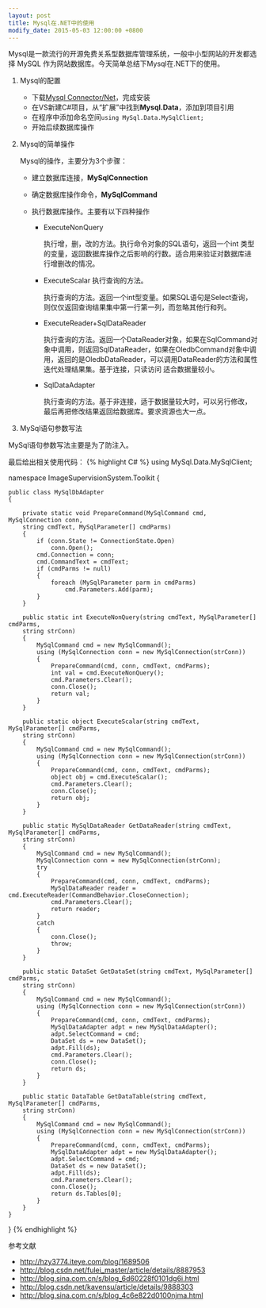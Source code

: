 ```yaml
---
layout: post
title: Mysql在.NET中的使用
modify_date: 2015-05-03 12:00:00 +0800
---
```


Mysql是一款流行的开源免费关系型数据库管理系统，一般中小型网站的开发都选择 MySQL 作为网站数据库。今天简单总结下Mysql在.NET下的使用。

1. Mysql的配置
  
	* 下载[Mysql Connector/Net](http://dev.mysql.com/downloads/connector/net/)，完成安装
	* 在VS新建C#项目，从“扩展”中找到**Mysql.Data**，添加到项目引用
	* 在程序中添加命名空间`using MySql.Data.MySqlClient;`
	* 开始后续数据库操作


2. Mysql的简单操作

	Mysql的操作，主要分为3个步骤：

	* 建立数据库连接，**MySqlConnection**
	* 确定数据库操作命令，**MySqlCommand**
	* 执行数据库操作。主要有以下四种操作
	
	  * ExecuteNonQuery
	   
	  	执行增，删，改的方法。执行命令对象的SQL语句，返回一个int 类型的变量，返回数据库操作之后影响的行数。适合用来验证对数据库进行增删改的情况。
	  * ExecuteScalar 执行查询的方法。
	  
	  	执行查询的方法。返回一个int型变量。如果SQL语句是Select查询，则仅仅返回查询结果集中第一行第一列，而忽略其他行和列。
	  * ExecuteReader+SqlDataReader
	  
	  	执行查询的方法。返回一个DataReader对象，如果在SqlCommand对象中调用，则返回SqlDataReader，如果在OledbCommand对象中调用，返回的是OledbDataReader，可以调用DataReader的方法和属性迭代处理结果集。基于连接，只读访问 适合数据量较小。
	  * SqlDataAdapter
	  
	  	执行查询的方法。基于非连接，适于数据量较大时，可以另行修改，最后再把修改结果返回给数据库。要求资源也大一点。


3. MySql语句参数写法

MySql语句参数写法主要是为了防注入。


最后给出相关使用代码：
{% highlight C# %}
using MySql.Data.MySqlClient;

namespace ImageSupervisionSystem.Toolkit
{
    
    public class MySqlDbAdapter
    {
        
        private static void PrepareCommand(MySqlCommand cmd, MySqlConnection conn,
        string cmdText, MySqlParameter[] cmdParms)
        {
            if (conn.State != ConnectionState.Open)
                conn.Open();
            cmd.Connection = conn;
            cmd.CommandText = cmdText;
            if (cmdParms != null)
            {
                foreach (MySqlParameter parm in cmdParms)
                    cmd.Parameters.Add(parm);
            }
        }
        
        public static int ExecuteNonQuery(string cmdText, MySqlParameter[] cmdParms,
        string strConn)
        {
            MySqlCommand cmd = new MySqlCommand();
            using (MySqlConnection conn = new MySqlConnection(strConn))
            {
                PrepareCommand(cmd, conn, cmdText, cmdParms);
                int val = cmd.ExecuteNonQuery();
                cmd.Parameters.Clear();
                conn.Close();
                return val;
            }
        }

        public static object ExecuteScalar(string cmdText, MySqlParameter[] cmdParms,
        string strConn)
        {
            MySqlCommand cmd = new MySqlCommand();
            using (MySqlConnection conn = new MySqlConnection(strConn))
            {
                PrepareCommand(cmd, conn, cmdText, cmdParms);
                object obj = cmd.ExecuteScalar();
                cmd.Parameters.Clear();
                conn.Close();
                return obj;
            }
        }

        public static MySqlDataReader GetDataReader(string cmdText, MySqlParameter[] cmdParms,
        string strConn)
        {
            MySqlCommand cmd = new MySqlCommand();
            MySqlConnection conn = new MySqlConnection(strConn);
            try
            {
                PrepareCommand(cmd, conn, cmdText, cmdParms);
                MySqlDataReader reader = cmd.ExecuteReader(CommandBehavior.CloseConnection);
                cmd.Parameters.Clear();
                return reader;
            }
            catch
            {
                conn.Close();
                throw;
            }
        }

        public static DataSet GetDataSet(string cmdText, MySqlParameter[] cmdParms,
        string strConn)
        {
            MySqlCommand cmd = new MySqlCommand();
            using (MySqlConnection conn = new MySqlConnection(strConn))
            {
                PrepareCommand(cmd, conn, cmdText, cmdParms);
                MySqlDataAdapter adpt = new MySqlDataAdapter();
                adpt.SelectCommand = cmd;
                DataSet ds = new DataSet();
                adpt.Fill(ds);
                cmd.Parameters.Clear();
                conn.Close();
                return ds;
            }
        }

        public static DataTable GetDataTable(string cmdText, MySqlParameter[] cmdParms,
        string strConn)
        {
            MySqlCommand cmd = new MySqlCommand();
            using (MySqlConnection conn = new MySqlConnection(strConn))
            {
                PrepareCommand(cmd, conn, cmdText, cmdParms);
                MySqlDataAdapter adpt = new MySqlDataAdapter();
                adpt.SelectCommand = cmd;
                DataSet ds = new DataSet();
                adpt.Fill(ds);
                cmd.Parameters.Clear();
                conn.Close();
                return ds.Tables[0];
            }
        }       
    }
}
{% endhighlight %}

参考文献

* http://hzy3774.iteye.com/blog/1689506
* http://blog.csdn.net/fulei_master/article/details/8887953
* http://blog.sina.com.cn/s/blog_6d60228f0101dg6i.html
* http://blog.csdn.net/kavensu/article/details/9888303
* http://blog.sina.com.cn/s/blog_4c6e822d0100njma.html